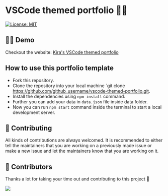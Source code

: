 # VSCode themed portfolio 👨‍💻

<a href="https://github.com/avneesh0612/portfolio/blob/main/LICENSE" target="_blank">
<img alt="License: MIT" src="https://img.shields.io/badge/License-MIT-yellow.svg" />
</a>

## 👨‍💻 Demo

Checkout the website: [Kira's VSCode themed portfolio](https://kiradev.co)

## How to use this portfolio template 

- Fork this repository.
- Clone the repository into your local machine `git clone https://github.com/github_username/vscode-themed-portfolio.git.
- Install the dependencies using `npm install` command.
- Further you can add your data in `data.json` file inside data folder.
- Now you can run `npm start` command inside the terminal to start a local development server. 

## 🤝 Contributing

All kinds of contributions are always welcomed. It is recommended to either tell the maintainers that you are working on a previously made issue or make a new issue and let the maintainers know that you are working on it.

## 🥳 Contributors

Thanks a lot for taking your time out and contributing to this project 🙌

<a href="https://github.com/kira272921/vscode-themed-portfolio/graphs/contributors">
  <img src="https://contrib.rocks/image?repo=kira272921/vscode-themed-portfolio" />
</a>

